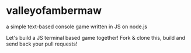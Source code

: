 # valleyofambermaw
a simple text-based console game written in JS on node.js

Let's build a JS terminal based game together! 
Fork & clone this, build and send back your pull requests!

